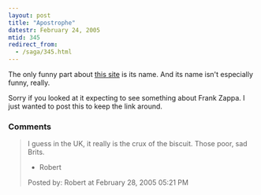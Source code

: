 ```yaml
---
layout: post
title: "Apostrophe"
datestr: February 24, 2005
mtid: 345
redirect_from:
  - /saga/345.html
---
```


The only funny part about <a href="http://www.apostrophe.fsnet.co.uk/" title="Apostrophe Protection Society">this site</a> is its name.  And its name isn't especially funny, really.

Sorry if you looked at it expecting to see something about Frank Zappa.  I just wanted to post this to keep the link around.

### Comments

<blockquote>
I guess in the UK, it really is the crux of the biscuit.  Those poor, sad Brits.

 -  Robert
<div class="comment-meta">Posted by: Robert at February 28, 2005 05:21 PM</div> </blockquote>

